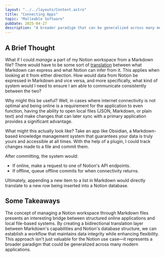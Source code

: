 ```yaml
---
layout: "../../layouts/Content.astro"
title: "Connecting Apps"
topic: "Malleable Software"
pubDate: 2025-04-27
description: "A broader paradigm that can be generalized across many modern applications."
---
```


## A Brief Thought

What if I could _manage_ a part of my Notion workspace from a Markdown file? There would have to be some sort of [translation](https://www.inkandswitch.com/cambria/) between what Markdown can express and what Notion can infer from it. This applies when looking at it from either direction. How would data from Notion be expressed in Markdown and vice versa, and more specifically, what kind of system would I need to ensure I am able to communicate consistently between the two?

Why might this be useful? Well, in cases where internet connectivity is not optimal and being online is a requirement for the application to even function, having the ability to open local files (JSON, Markdown, or plain text) and make changes that can later sync with a primary application provides a significant advantage.

What might this actually look like? Take an app like Obsidian, a Markdown-based knowledge management system that guarantees your data is truly yours and accessible at all times. With the help of a plugin, I could track changes made to a file and commit them.

After committing, the system would:

- If online, make a request to one of Notion's API endpoints.
- If offline, queue offline commits for when connectivity returns.

Ultimately, appending a new item to a list in Markdown would directly translate to a new row being inserted into a Notion database.

## Some Takeaways

The concept of managing a Notion workspace through Markdown files presents an interesting bridge between structured online applications and local file-based systems. By creating a bidirectional translation layer between Markdown's capabilities and Notion's database structure, we can establish a workflow that maintains data integrity while enhancing flexibility. This approach isn't just valuable for the Notion use case—it represents a broader paradigm that could be generalized across many modern applications.
